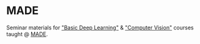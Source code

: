 # MADE

Seminar materials for ["Basic Deep Learning"](basic_dl/) & ["Computer Vision"](computer_vision) courses taught @ [MADE](data.mail.ru).